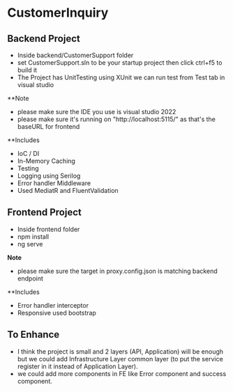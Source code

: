 # CustomerInquiry

## Backend Project
- Inside backend/CustomerSupport folder
- set CustomerSupport.sln to be your startup project then click ctrl+f5 to build it
- The Project has UnitTesting using XUnit we can run test from Test tab in visual studio 

**Note
- please make sure the IDE you use is visual studio 2022
- please make sure it's running on "http://localhost:5115/" as that's the baseURL for frontend

**Includes
- IoC / DI
- In-Memory Caching
- Testing
- Logging using Serilog
- Error handler Middleware
- Used MediatR and FluentValidation

## Frontend Project
- Inside frontend folder
- npm install
- ng serve

**Note**
- please make sure the target in proxy.config.json is matching backend endpoint 

**Includes
- Error handler interceptor
- Responsive used bootstrap 

## To Enhance
- I think the project is small and 2 layers (API, Application) will be enough but we could add Infrastructure Layer common layer (to put the service register in it instead of Application Layer).
- we could add more components in FE like Error component and success component.

